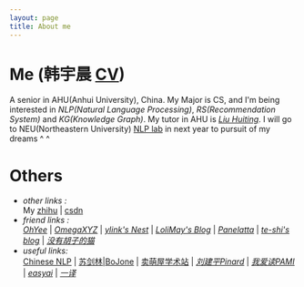 ```yaml
---
layout: page
title: About me
---
```


# Me (韩宇晨 [CV](https://cdn.jsdelivr.net/gh/hannlp/Books@1.02/private/me_cv_en.pdf))

A senior in AHU(Anhui University), China. My Major is CS, and I'm being interested in *NLP(Natural Language Processing)*, *RS(Recommendation System)* and *KG(Knowledge Graph)*. My tutor in AHU is [*Liu Huiting*](http://cs.ahu.edu.cn/7d/7e/c11202a163198/page.htm). I will go to NEU(Northeastern University) [NLP lab](http://www.nlplab.com/) in next year to pursuit of my dreams ^ ^  

# Others
- *other links :*  
My [zhihu](https://www.zhihu.com/people/han-yu-chen-3) | [csdn](https://blog.csdn.net/qq_42734797)
- *friend links :*  
[*OhYee*](https://www.oyohyee.com/) | [*OmegaXYZ*](https://www.omegaxyz.com/) | [*ylink's Nest*](http://ylinknest.top/) | [*LoliMay's Blog*](https://www.lolimay.cn) | [*Panelatta*](https://panelatta.top/) | [*te-shi's blog*](http://te-shi.com/) | [*没有胡子的猫*](http://39.96.68.13/)
- *useful links:*  
 [Chinese NLP](https://chinesenlp.xyz/#/) | [苏剑林|BoJone](https://spaces.ac.cn/category/Big-Data) | [卖萌屋学术站](https://arxiv.xixiaoyao.cn/) | [*刘建平Pinard*](https://www.cnblogs.com/pinard/) | [*我爱读PAMI*](http://blog.sciencenet.cn/home.php?mod=space&uid=205121) | [*easyai*](https://easyai.tech/) | [*一译*](https://yiyibooks.cn/)